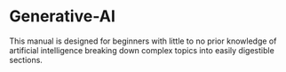 # Generative-AI
This manual is designed for beginners with little to no prior knowledge of artificial intelligence breaking down complex topics into easily digestible sections.
